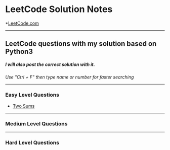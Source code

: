 # LeetCode Solution Notes

*[LeetCode.com](https://leetcode.com/)

-----

## LeetCode questions with my solution based on Python3
##### I will also post the correct solution with it.

*Use "Ctrl + F" then type name or number for faster searching*

----

### Easy Level Questions

+ [Two Sums](https://github.com/cywang95/LeetCodeNotes/blob/main/Notes/Q1-TwoSum.md)




----

### Medium Level Questions




----

### Hard Level Questions

